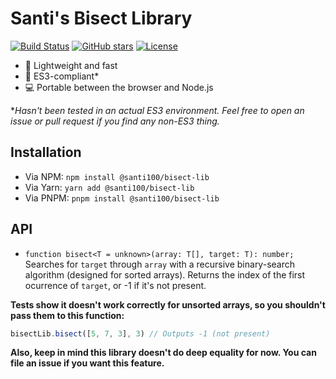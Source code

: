 # Santi's Bisect Library

[![Build Status](https://github.com/santi100a/bisect-lib/actions/workflows/main.yml/badge.svg)](https://github.com/santi100a/bisect-lib/actions)
[![GitHub stars](https://img.shields.io/github/stars/santi100a/bisect-lib.svg)](https://github.com/santi100a/bisect-lib)
[![License](https://img.shields.io/github/license/santi100a/bisect-lib.svg)](https://github.com/santi100a/bisect-lib)

- 🚀 Lightweight and fast
- 👴 ES3-compliant*
- 💻 Portable between the browser and Node.js

**Hasn't been tested in an actual ES3 environment. Feel free to open an issue or pull request if you find any non-ES3 thing.*

## Installation
- Via NPM: `npm install @santi100/bisect-lib`
- Via Yarn: `yarn add @santi100/bisect-lib`
- Via PNPM: `pnpm install @santi100/bisect-lib`

## API

- `function bisect<T = unknown>(array: T[], target: T): number;` Searches for `target` through `array` with a recursive binary-search algorithm (designed for sorted arrays). Returns the index of the first ocurrence of `target`, or -1 if it's not present.

**Tests show it doesn't work correctly for unsorted arrays, so you shouldn't pass them to this function:**
```javascript
bisectLib.bisect([5, 7, 3], 3) // Outputs -1 (not present)
```
**Also, keep in mind this library doesn't do deep equality for now. You can file an issue if you want this feature.**
